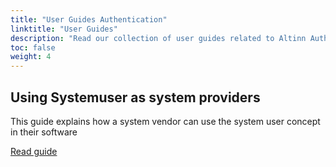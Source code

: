 ```yaml
---
title: "User Guides Authentication"
linktitle: "User Guides"
description: "Read our collection of user guides related to Altinn Authentication."
toc: false
weight: 4
---
```


## Using Systemuser as system providers

This guide explains how a system vendor can use the system user concept in their software

[Read guide](systemauthentication-for-systemproviders)